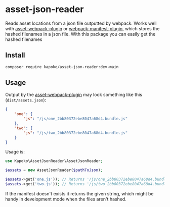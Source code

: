 # asset-json-reader

Reads asset locations from a json file outputted by webpack. Works well with [asset-webpack-plugin](https://www.npmjs.com/package/assets-webpack-plugin) or [webpack-manifest-plugin](https://www.npmjs.com/package/webpack-manifest-plugin), which stores the hashed filenames in a json file. With this package you can easily get the hashed filenames

## Install

```sh
composer require kapoko/asset-json-reader:dev-main
```

## Usage

Output by the [asset-webpack-plugin](https://www.npmjs.com/package/assets-webpack-plugin) may look something like this (`dist/assets.json`):

```json
{
    "one": {
        "js": "/js/one_2bb80372ebe8047a68d4.bundle.js"
    },
    "two": {
        "js": "/js/two_2bb80372ebe8047a68d4.bundle.js"
    }
}
```

Usage is:

```php
use Kapoko\AssetJsonReader\AssetJsonReader;

$assets = new AssetJsonReader($pathToJson);

$assets->get('one.js')); // Returns '/js/one_2bb80372ebe8047a68d4.bundle.js'
$assets->get('two.js')); // Returns '/js/two_2bb80372ebe8047a68d4.bundle.js'
```

If the manifest doesn't exists it returns the given string, which might be handy in development mode when the files aren't hashed.
